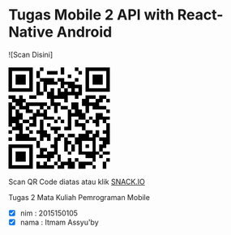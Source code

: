 # Tugas Mobile 2 API with React-Native Android
![Scan Disini] <br><br><img src="itmam.png">

Scan QR Code diatas atau klik [SNACK.IO](https://snack.expo.io/@itmam.as/itmam-weatherwidget)

Tugas 2 Mata Kuliah Pemrograman Mobile 
- [x] nim  : 2015150105
- [x] nama : Itmam Assyu'by
